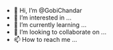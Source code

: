 - 👋 Hi, I’m @GobiChandar
- 👀 I’m interested in ...
- 🌱 I’m currently learning ...
- 💞️ I’m looking to collaborate on ...
- 📫 How to reach me ...

<!---
GobiChandar/GobiChandar is a ✨ special ✨ repository because its `README.md` (this file) appears on your GitHub profile.
You can click the Preview link to take a look at your changes.
--->
